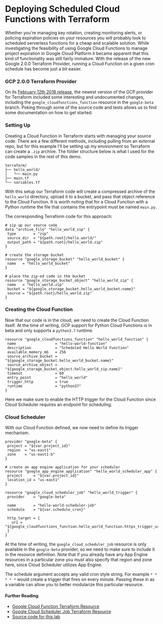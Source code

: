 # Deploying Scheduled Cloud Functions with Terraform

Whether you're managing key rotation, creating monitoring alerts, or policing expiration policies on your
 resources you will probably look to scheduled serverless functions for a cheap and scalable
 solution.  While investigating the feasibility of using Google Cloud Functions to manage project expiration
 in Google Cloud Platform it became apparent that this kind of functionality was still fairly immature.
 With the release of the new Google 2.0.0 Terraform Provider, running a Cloud Function on a 
 given cron schedule has become just a bit easier.
 
### GCP 2.0.0 Terraform Provider

On its [February 12th 2018 release](https://github.com/terraform-providers/terraform-provider-google/blob/master/CHANGELOG.md#200-february-12-2019), the newest version of the GCP provider for Terraform included some 
 interesting and undocumented changes, including the `google_cloudfunctions_function` resource in the 
 `google-beta` branch.  Poking through some of the source code and tests
 allows us to find some documentation on how to get started.
 
### Setting Up

Creating a Cloud Function in Terraform starts with managing your source code.  There are a few different
 methods, including pulling from an external repo, but for this example I'll be setting up my environment
 so Terraform can create a `.zip` archive.  The folder structure below is what I used for the code samples in the
 rest of this demo.
 ```
 terraform/
 ├── hello_world/
 │   └── main.py
 ├── main.tf
 └── variables.tf
 ```
 With this setup our Terraform code will create a compressed archive of the `hello_world` directory, upload it to a bucket, 
 and pass that object reference to the Cloud Function.  It is worth noting that for a Cloud Function
 with a Python runtime the file that contains the entrypoint must be named `main.py`.  
 
 The corresponding Terraform code for this approach:
 ```hcl-terraform
# zip up our source code
data "archive_file" "hello_world_zip" {
  type        = "zip"
  source_dir  = "${path.root}/hello_world/"
  output_path = "${path.root}/hello_world.zip"
}

# create the storage bucket
resource "google_storage_bucket" "hello_world_bucket" {
  name   = "hello_world_bucket"
}

# place the zip-ed code in the bucket
resource "google_storage_bucket_object" "hello_world_zip" {
  name   = "hello_world.zip"
  bucket = "${google_storage_bucket.hello_world_bucket.name}"
  source = "${path.root}/hello_world.zip"
}
```

### Creating the Cloud Function
 Now that our code is in the cloud, we need to create the Cloud Function itself.  At the time of writing,
 GCP support for Python Cloud Functions is in beta and only supports a `python3.7` runtime.
 ```hcl-terraform
resource "google_cloudfunctions_function" "hello_world_function" {
  name                  = "hello-world-function"
  description           = "Scheduled Hello World Function"
  available_memory_mb   = 256
  source_archive_bucket = "${google_storage_bucket.hello_world_bucket.name}"
  source_archive_object = "${google_storage_bucket_object.hello_world_zip.name}"
  timeout               = 60
  entry_point           = "hello_world"
  trigger_http          = true
  runtime               = "python37"
}
```
 Here we make sure to enable the HTTP trigger for the Cloud Function since Cloud Scheduler requires an
 endpoint for scheduling.
 
### Cloud Scheduler
 With our Cloud Function defined, we now need to define its trigger mechanism.
 ```hcl-terraform
provider "google-beta" {
  project = "${var.project_id}"
  region  = "us-east1"
  zone    = "us-east1-b"
}

# create an app engine application for your scheduler
resource "google_app_engine_application" "hello_world_scheduler_app" {
  project     = "${var.project_id}"
  location_id = "us-east1"
}

resource "google_cloud_scheduler_job" "hello_world_trigger" {
  provider    = "google-beta"

  name        = "hello-world-scheduler-job"
  schedule    = "${var.schedule_cron}"

  http_target = {
    uri = "${google_cloudfunctions_function.hello_world_function.https_trigger_url}"
  }
}
```
 At the time of writing, the `google_cloud_scheduler_job` resource is only available in the `google-beta`
 provider, so we need to make sure to include it in the resource definition.  Note that if you already have
 any App Engine resources in a particular zone you must also specify that region and zone here, since Cloud Scheduler
 utilizes App Engine.
 
 The schedule argument accepts any valid cron style string.  For example `* * * * *` would create a trigger 
 that fires on every minute.  Passing these in as a variable can allow you to better modularize this particular
 resource.
 
#### Further Reading
* [Google Cloud Function Terraform Resource](https://www.terraform.io/docs/providers/google/r/cloudfunctions_function.html)
* [Google Cloud Scheduler Job Terraform Resource](https://www.terraform.io/docs/providers/google/r/cloud_scheduler_job.html)
* [Source code for this lab](https://github.com/adispen/gcp-scheduled-cf)